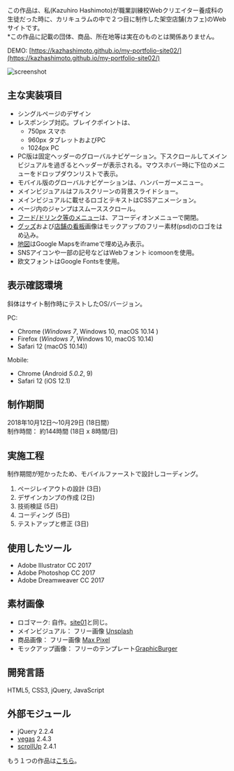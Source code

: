 この作品は、私(Kazuhiro Hashimoto)が職業訓練校Webクリエイター養成科の生徒だった時に、カリキュラムの中で２つ目に制作した架空店舗(カフェ)のWebサイトです。\
&ast;この作品に記載の団体、商品、所在地等は実在のものとは関係ありません。

DEMO: [https://kazhashimoto.github.io/my-portfolio-site02/](https://kazhashimoto.github.io/my-portfolio-site02/)

![screenshot](https://user-images.githubusercontent.com/50348276/57941625-6a34f480-790a-11e9-8c11-c0331e3c6d4f.png)

## 主な実装項目
- シングルページのデザイン
- レスポンシブ対応。ブレイクポイントは、
   * 750px  スマホ
   * 960px タブレットおよびPC
   * 1024px PC
- PC版は固定ヘッダーのグローバルナビゲーション。下スクロールしてメインビジュアルを過ぎるとヘッダーが表示される。マウスホバー時に下位のメニューをドロップダウンリストで表示。
- モバイル版のグローバルナビゲーションは、ハンバーガーメニュー。
- メインビジュアルはフルスクリーンの背景スライドショー。
- メインビジュアルに載せるロゴとテキストはCSSアニメーション。
- ページ内のジャンプはスムーススクロール。
- [フード/ドリンク等のメニュー](https://kazhashimoto.github.io/my-portfolio-site02/#sec-03)は、アコーディオンメニューで開閉。
- [グッズ](https://kazhashimoto.github.io/my-portfolio-site02/#sec-07)および[店舗の看板](https://kazhashimoto.github.io/my-portfolio-site02/#sec-08)画像はモックアップのフリー素材(psd)のロゴをはめ込み。
- [地図](https://kazhashimoto.github.io/my-portfolio-site02/#sec-08)はGoogle Mapsをiframeで埋め込み表示。
- SNSアイコンや一部の記号などはWebフォント icomoonを使用。
- 欧文フォントはGoogle Fontsを使用。

## 表示確認環境
斜体はサイト制作時にテストしたOS/バージョン。

PC:
- Chrome (_Windows 7_, Windows 10,  macOS 10.14 )
- Firefox (_Windows 7_,  Windows 10, macOS 10.14)
- Safari 12 (macOS 10.14))

Mobile:
- Chrome (Android _5.0.2_, 9)
- Safari 12 (iOS 12.1)

## 制作期間
2018年10月12日〜10月29日 (18日間）\
制作時間： 約144時間 (18日 x 8時間/日)

## 実施工程
制作期間が短かったため、モバイルファーストで設計しコーディング。
1. ページレイアウトの設計 (3日)
2. デザインカンプの作成 (2日)
3. 技術検証 (5日)
4. コーディング (5日)
5. テストアップと修正 (3日)

## 使用したツール
- Adobe Illustrator CC 2017
- Adobe Photoshop CC 2017
- Adobe Dreamweaver CC 2017

## 素材画像
- ロゴマーク: 自作。[site01](https://github.com/kazhashimoto/my-portfolio-site01)と同じ。
- メインビジュアル： フリー画像 [Unsplash](https://unsplash.com/)
- 商品画像： フリー画像 [Max Pixel](https://www.maxpixel.net/)
- モックアップ画像： フリーのテンプレート[GraphicBurger](https://graphicburger.com/)

## 開発言語
HTML5, CSS3, jQuery, JavaScript

## 外部モジュール
- jQuery 2.2.4
- [vegas](https://vegas.jaysalvat.com/) 2.4.3
- [scrollUp](https://markgoodyear.com/labs/scrollup/) 2.4.1


もう１つの作品は[こちら](https://github.com/kazhashimoto/my-portfolio-site01)。
